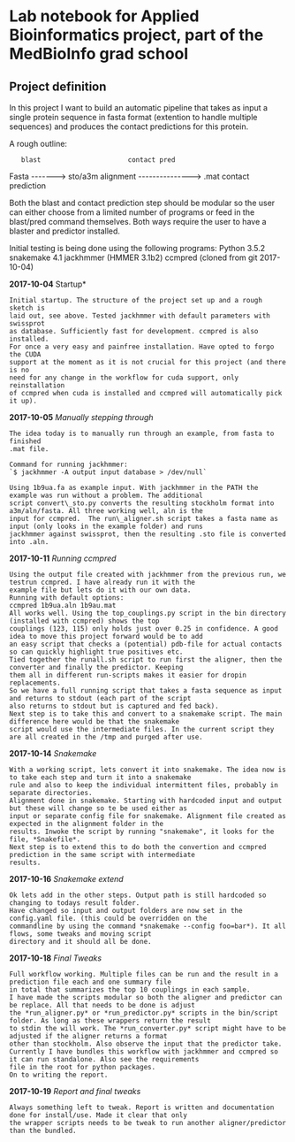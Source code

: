 # Lab notebook for Applied Bioinformatics project, part of the MedBioInfo grad school

## Project definition
In this project I want to build an automatic pipeline that takes as input a single
protein sequence in fasta format (extention to handle multiple sequences) and 
produces the contact predictions for this protein.

A rough outline:

       blast                      contact pred
Fasta -------> sto/a3m alignment ---------------> .mat contact prediction

Both the blast and contact prediction step should be modular so the user
can either choose from a limited number of programs or feed in the blast/pred 
command themselves. Both ways require the user to have a blaster and predictor
installed.

Initial testing is being done using the following programs:
    Python 3.5.2
    snakemake 4.1
    jackhmmer (HMMER 3.1b2)
    ccmpred (cloned from git 2017-10-04)


**2017-10-04** Startup*

    Initial startup. The structure of the project set up and a rough sketch is
    laid out, see above. Tested jackhmmer with default parameters with swissprot
    as database. Sufficiently fast for development. ccmpred is also installed. 
    For once a very easy and painfree installation. Have opted to forgo the CUDA
    support at the moment as it is not crucial for this project (and there is no
    need for any change in the workflow for cuda support, only reinstallation
    of ccmpred when cuda is installed and ccmpred will automatically pick it up).

**2017-10-05** *Manually stepping through*
    
    The idea today is to manually run through an example, from fasta to finished
    .mat file. 

    Command for running jackhmmer:
    `$ jackhmmer -A output input database > /dev/null`

    Using 1b9ua.fa as example input. With jackhmmer in the PATH the example was run without a problem. The additional
    script convert\_sto.py converts the resulting stockholm format into a3m/aln/fasta. All three working well, aln is the
    input for ccmpred.  The run\_aligner.sh script takes a fasta name as input (only looks in the example folder) and runs
    jackhmmer against swissprot, then the resulting .sto file is converted into .aln.

**2017-10-11** *Running ccmpred*

    Using the output file created with jackhmmer from the previous run, we testrun ccmpred. I have already run it with the
    example file but lets do it with our own data.
    Running with default options:
    ccmpred 1b9ua.aln 1b9au.mat
    All works well. Using the top_couplings.py script in the bin directory (installed with ccmpred) shows the top
    couplings (123, 115) only holds just over 0.25 in confidence. A good idea to move this project forward would be to add
    an easy script that checks a (potential) pdb-file for actual contacts so can quickly highlight true positives etc.
    Tied together the runall.sh script to run first the aligner, then the converter and finally the predictor. Keeping
    them all in different run-scripts makes it easier for dropin replacements.
    So we have a full running script that takes a fasta sequence as input and returns to stdout (each part of the script
    also returns to stdout but is captured and fed back).
    Next step is to take this and convert to a snakemake script. The main difference here would be that the snakemake
    script would use the intermediate files. In the current script they are all created in the /tmp and purged after use.

**2017-10-14** *Snakemake*
    
    With a working script, lets convert it into snakemake. The idea now is to take each step and turn it into a snakemake
    rule and also to keep the individual intermittent files, probably in separate directories. 
    Alignment done in snakemake. Starting with hardcoded input and output but these will change so te be used either as
    input or separate config file for snakemake. Alignment file created as expected in the alignment folder in the
    results. Inwoke the script by running "snakemake", it looks for the file, *Snakefile*.
    Next step is to extend this to do both the convertion and ccmpred prediction in the same script with intermediate
    results. 

**2017-10-16** *Snakemake extend*

    Ok lets add in the other steps. Output path is still hardcoded so changing to todays result folder. 
    Have changed so input and output folders are now set in the config.yaml file. (this could be overridden on the 
    commandline by using the command *snakemake --config foo=bar*). It all flows, some tweaks and moving script
    directory and it should all be done.

**2017-10-18** *Final Tweaks*
    
    Full workflow working. Multiple files can be run and the result in a prediction file each and one summary file
    in total that summarizes the top 10 couplings in each sample.
    I have made the scripts modular so both the aligner and predictor can be replace. All that needs to be done is adjust
    the *run_aligner.py* or *run_predictor.py* scripts in the bin/script folder. As long as these wrappers return the result
    to stdin the will work. The *run_converter.py* script might have to be adjusted if the aligner returns a format
    other than stockholm. Also observe the input that the predictor take.
    Currently I have bundles this workflow with jackhmmer and ccmpred so it can run standalone. Also see the requirements
    file in the root for python packages.
    On to writing the report.

**2017-10-19** *Report and final tweaks*

    Always something left to tweak. Report is written and documentation done for install/use. Made it clear that only
    the wrapper scripts needs to be tweak to run another aligner/predictor than the bundled.
